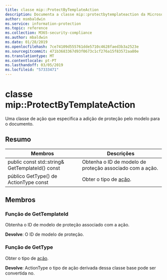 ```yaml
---
title: classe mip::ProtectByTemplateAction
description: Documenta a classe mip::protectbytemplateaction da Microsoft Information Protection (MIP) SDK.
author: msmbaldwin
ms.service: information-protection
ms.topic: reference
ms.collection: M365-security-compliance
ms.author: mbaldwin
ms.date: 01/28/2019
ms.openlocfilehash: 7ce74109d555761dde5710c4628faed3b3a2523e
ms.sourcegitcommit: 471b3683367d93f0673c1cf276a15f83572aa80e
ms.translationtype: MT
ms.contentlocale: pt-PT
ms.lasthandoff: 03/05/2019
ms.locfileid: "57333471"
---
```

# <a name="class-mipprotectbytemplateaction"></a>classe mip::ProtectByTemplateAction 
Uma classe de ação que especifica a adição de proteção pelo modelo para o documento.
  
## <a name="summary"></a>Resumo
 Membros                        | Descrições                                
--------------------------------|---------------------------------------------
public const std::string& GetTemplateId() const  |  Obtenha o ID de modelo de proteção associado com a ação.
público GetType() de ActionType const  |  Obter o tipo de [ação](class_mip_action.md).
  
## <a name="members"></a>Membros
  
### <a name="gettemplateid-function"></a>Função de GetTemplateId
Obtenha o ID de modelo de proteção associado com a ação.

  
**Devolve**: O ID de modelo de proteção.
  
### <a name="gettype-function"></a>Função de GetType
Obter o tipo de [ação](class_mip_action.md).

  
**Devolve**: ActionType o tipo de ação derivada dessa classe base pode ser convertida no.
